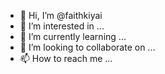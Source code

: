 - 👋 Hi, I’m @faithkiyai
- 👀 I’m interested in ...
- 🌱 I’m currently learning ...
- 💞️ I’m looking to collaborate on ...
- 📫 How to reach me ...

<!---
faithkiyai/faithkiyai is a ✨ special ✨ repository because its `README.md` (this file) appears on your GitHub profile.
You can click the Preview link to take a look at your changes.
--->

